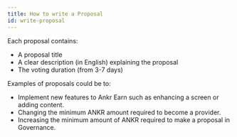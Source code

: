 ```yaml
---
title: How to write a Proposal
id: write-proposal
---
```


Each proposal contains:

* A proposal title
* A clear description (in English) explaining the proposal
* The voting duration (from 3-7 days)

Examples of proposals could be to:

* Implement new features to Ankr Earn such as enhancing a screen or adding content.
* Changing the minimum ANKR amount required to become a provider.
* Increasing the minimum amount of ANKR required to make a proposal in Governance.